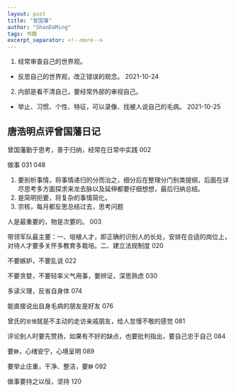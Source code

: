 ```yaml
---
layout: post
title: "曾国藩"
author: "ShanDaMing"
tags: 书籍
excerpt_separator: <!--more-->
---
```


1. 经常审查自己的世界观。<!--more-->
- 反思自己的世界观，改正错误的观念。 2021-10-24

2. 内部是看不清自己，要经常外部的审视自己。
- 举止、习惯、个性、特征，可以录像、找被人说自己的毛病。 2021-10-25


## 唐浩明点评曾国藩日记

曾国藩勤于思考，善于归纳，经常在日常中实践	002

做事	031 048
1. 要剖析事情，将事情递归的分而治之，细分后在整理分门别类提纲，后面在详尽思考多方面探求来龙去脉以及延伸都要仔细想想，最后归纳总结。
2. 是简明扼要，将复杂的事情简化，
3. 宗核，每月都反思总结过去，思考问题

人是最重要的，物是次要的。	003

带领军队最主要：一、培植人才，即正确的识别人的长处，安排在合适的岗位上，对待人才要多关怀多教育多栽培。二、建立法规制度	020

不要嫉妒，不要乱说	022

不要贪婪，不要轻率义气用事，要辨证，深思熟虑	030

多读义理，反省自身体	074

能直接说出自身毛病的朋友是好友	076

曾氏的`怠慢`就是不主动的走访亲戚朋友，给人怠慢不敬的感觉	081

评论别人时要先赞扬，如果有不好的缺点，也要批判指出，要自己忠于自己	084

要`静`，心绪安宁，心境呈明	089

要举止庄重，干净、整洁，要`静`	092

做事要持之以恒，坚持	120
